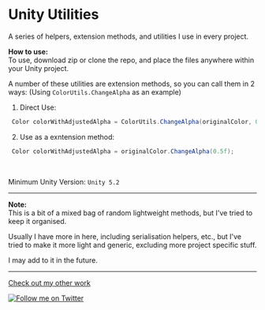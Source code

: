 # Unity Utilities
A series of helpers, extension methods, and utilities I use in every project.

**How to use:**<br/>
To use, download zip or clone the repo, and place the files anywhere within your Unity project.

A number of these utilities are extension methods, so you can call them in 2 ways: (Using `ColorUtils.ChangeAlpha` as an example)
<br/>
1. Direct Use:
```cs
 Color colorWithAdjustedAlpha = ColorUtils.ChangeAlpha(originalColor, 0.5f);
```
2. Use as a exntension method:
```cs
 Color colorWithAdjustedAlpha = originalColor.ChangeAlpha(0.5f);
```

<br/>

Minimum Unity Version: `Unity 5.2`

---

**Note:**<br/>
This is a bit of a mixed bag of random lightweight methods, but I've tried to keep it organised.

Usually I have more in here, including serialisation helpers, etc., but I've tried to make it more light and generic, excluding more project specific stuff.

I may add to it in the future.

---

[Check out my other work][github]

[![Follow me on Twitter](https://img.shields.io/twitter/follow/loken01?color=1DA1F2&logo=twitter&style=for-the-badge)][twitter]

[twitter]: https://twitter.com/loken01
[github]: https://github.com/Loken01

